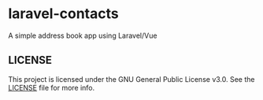 # laravel-contacts
A simple address book app using Laravel/Vue

## LICENSE
This project is licensed under the GNU General Public License v3.0. See the [LICENSE](https://github.com/mbuyco/laravel-contacts/blob/master/LICENSE) file for more info.
